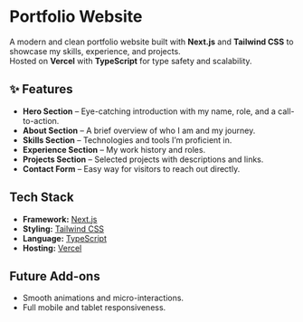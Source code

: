 # Portfolio Website

A modern and clean portfolio website built with **Next.js** and **Tailwind CSS** to showcase my skills, experience, and projects.  
Hosted on **Vercel** with **TypeScript** for type safety and scalability.


## ✨ Features

- **Hero Section** – Eye-catching introduction with my name, role, and a call-to-action.
- **About Section** – A brief overview of who I am and my journey.
- **Skills Section** – Technologies and tools I’m proficient in.
- **Experience Section** – My work history and roles.
- **Projects Section** – Selected projects with descriptions and links.
- **Contact Form** – Easy way for visitors to reach out directly.


## Tech Stack

- **Framework:** [Next.js](https://nextjs.org/)
- **Styling:** [Tailwind CSS](https://tailwindcss.com/)
- **Language:** [TypeScript](https://www.typescriptlang.org/)
- **Hosting:** [Vercel](https://vercel.com/)


## Future Add-ons

- Smooth animations and micro-interactions.
- Full mobile and tablet responsiveness.

